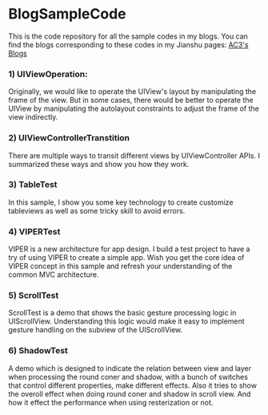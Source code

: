 # BlogSampleCode
This is the code repository for all the sample codes in my blogs.
You can find the blogs corresponding to these codes in my Jianshu pages: [AC3's Blogs](http://www.jianshu.com/users/2c57671fa68b/latest_articles)

### 1) UIViewOperation:
Originally, we would like to operate the UIView's layout by manipulating the frame of the view. But in some cases, there would be better to operate the UIView by manipulating the autolayout constraints to adjust the frame of the view indirectly.

### 2) UIViewControllerTranstition
There are multiple ways to transit different views by UIViewController APIs. I summarized these ways and show you how they work.

### 3) TableTest
In this sample, I show you some key technology to create customize tableviews as well as some tricky skill to avoid errors.

### 4) VIPERTest
VIPER is a new architecture for app design. I build a test project to have a try of using VIPER to create a simple app. Wish you get the core idea of VIPER concept in this sample and refresh your understanding of the common MVC architecture.

### 5) ScrollTest
ScrollTest is a demo that shows the basic gesture processing logic in UIScrollView. Understanding this logic would make it easy to implement gesture handling on the subview of the UIScrollView.

### 6) ShadowTest
A demo which is designed to indicate the relation between view and layer when processing the round coner and shadow, with a bunch of switches that control different properties, make different effects. Also it tries to show the overoll effect when doing round coner and shadow in scroll view. And how it effect the performance when using resterization or not.
